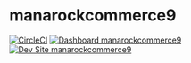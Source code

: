 # manarockcommerce9

[![CircleCI](https://circleci.com/gh/Mizpah/manarockcommerce9.svg?style=shield)](https://circleci.com/gh/Mizpah/manarockcommerce9)
[![Dashboard manarockcommerce9](https://img.shields.io/badge/dashboard-manarockcommerce9-yellow.svg)](https://dashboard.pantheon.io/sites/3ce565b9-2236-4ae8-a574-192fd6c82fcc#dev/code)
[![Dev Site manarockcommerce9](https://img.shields.io/badge/site-manarockcommerce9-blue.svg)](http://dev-manarockcommerce9.pantheonsite.io/)